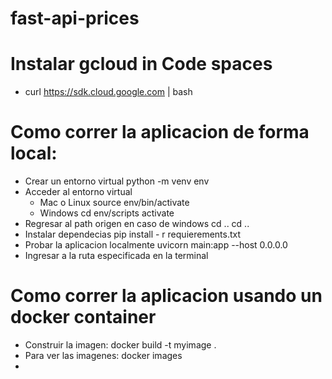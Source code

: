 # fast-api-prices

# Instalar gcloud in Code spaces

 - curl https://sdk.cloud.google.com | bash


# Como correr la aplicacion de forma local:

 - Crear un entorno virtual python -m venv env
 - Acceder al entorno virtual 
    - Mac o Linux source env/bin/activate
    - Windows cd env/scripts activate
 - Regresar al path origen en caso de windows cd .. cd ..
 - Instalar dependecias pip install - r requierements.txt
 - Probar la aplicacion localmente uvicorn main:app --host 0.0.0.0
 - Ingresar a la ruta especificada en la terminal

# Como correr la aplicacion usando un docker container

   - Construir la imagen: docker build -t myimage .
   - Para ver las imagenes: docker images
   -  
